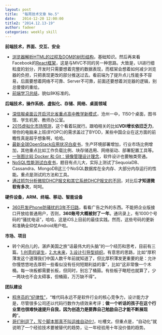 ```yaml
---
layout: post
title:  "每周技术文章 No.5"
date:   2014-12-20 12:00:00
title2: "2014.12.13-19"
author: fadeer
categories: weekly skill
---
```

**前端技术，界面、交互、安全**

* [浏览器解析HTML的过程及DOM的树形结构](http://www.w3cfuns.com/blog-5445197-5402548.html)，基础知识。然后再来看Facebook的[React框架](http://www.infoq.com/cn/articles/subversion-front-end-ui-development-framework-react)，这是与MVC不同的另一种思路。大致是，UI进行细粒度的划分，开发时只需要想着完整的数据表现，而框架会想着如何减少浏览器的负担，只把表现更改的部分推送过去。看前端为了提升点儿性能多不容易，后面要想着网络不可靠、Server不可靠，前面还要想着浏览器的逻辑，别总傻傻的重绘。
* [前端学习总结](http://www.w3cfuns.com/blog-5454704-5402448.html)，貌似8K标准的。


**后端技术，操作系统、虚拟化、存储、网络、桌面领域**

* [深信服桌面云开启河北省重点高中教学新模式](http://net.zdnet.com.cn/network_security_zone/2014/1215/3041708.shtml)，沧州一中，1150个桌面，图书馆、学生机房、教师办公室。
* [2015虚拟化市场预测](http://vmblog.com/archive/2014/12/12/1e-2015-predictions-four-virtualization-market-predictions.aspx)，这个看着玩就行。跟咱相关的比如**VDI增长依旧乏力**，带你的电脑来上班(BYOPC)的需求盖过了BYOD，某些中国企业在这方面的前瞻性真是超乎想象啊，哈哈。
* [最新全球OpenStack应用状况白皮书](https://www.ustack.com/blog/openstack-survey/)，生产环境部署增加，行业市场比例增加，其他重点比如工作负载比例、块存储选用、网络驱动、部署配置工具等。
* [一张图比较 Docker 和 Git：镜像管理设计理念](http://yeasy.blogspot.hk/2014/12/docker-git.html)，软件设计也要触类旁通。
* [NoSQL性能测试白皮书](http://www.infoq.com/cn/articles/nosql-performance-test)，题目有点儿大，实际上测试了SequoiaDB、Cassandra、MongoDB这三个NoSQL数据库在全内存、大部分内存运行的性能。重点是测试的方法和工具。
* [通过抓包分析微软DHCP报文和其它系统DHCP报文的不同](http://yuan2.blog.51cto.com/446689/1590606)，对比后**才知道微软有多次**，呵呵。

**硬件设备，ARM、终端、移动、智能设备**

* [360开发iPhone防骚扰的3年不归路](http://www.leiphone.com/news/201412/6PubhzimiDK8cMJR.html)，看看广告之外的东西。不能把企业版接口开放给普通用户，否则，**360账号大概被封了一年**。通讯录上，有1000个号码的“骚扰电话”，哈哈，这是iOS上目前的最佳实践。然而，这些号码的更新和准确全仰仗Android用户啦。

**市场、项目**

* 转个闲白儿的，湛庐美国之旅“话最伟大的头脑”的一个经历和思考，目前有三篇。[1.创意的诞生](http://weiwuhui.com/6312.html)，[2.大未来](http://weiwuhui.com/6326.html)，[3.设计引导型组织](http://weiwuhui.com/6352.html)。有意思的思路，比如“厚积薄发这个道理我们中国人数千年前就知道了，但比厚积薄发更重要的是：允许你慢悠悠地去厚积一些看似没有任何短期利益的事”，比如“这非常像一个木桶。每一块板都需要长板，但同时，别忘了桶箍。有些板子略短也就算了，少一两块也不会太碍事，但桶箍，万万缺不得”。

**团队建设**

* [程序员的“纪律性”](http://www.techug.com/the-discipline-of-programmer)，“堆代码永远不是软件行业的核心竞争力，设计能力才是，尽管很多公司还以代码行数作为绩效来考评；**做一个听话的孩子在这个行业里也很难快速提升自我，因为创造力是要靠自己勉励自己才能不断展现的**”。
* [哥们别逗了，写个脚本那真不叫运维自动化!](http://3060674.blog.51cto.com/3050674/1590803)，吐槽文。但重点是，“自动化”就说明了一个经验技术要被替代的趋势，让一年经验用十年没价值的趋势。



